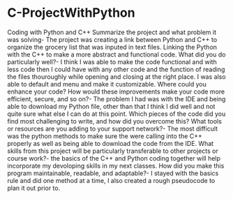 # C-ProjectWithPython
Coding with Python and C++
Summarize the project and what problem it was solving- The project was creating a link between Python and C++ to organize the grocery list that was inputed in text files. Linking the Python with the C++ to make a more abstract and functional code.
What did you do particularly well?- I think I was able to make the code functional and with less code then I could have with any other code and the function of reading the files thouroughly while opening and closing at the right place. I was also able to default and menu and make it customizable.
Where could you enhance your code? How would these improvements make your code more efficient, secure, and so on?- The problem I had was with the IDE and being able to download my Python file, other than that I think I did well and not quite sure what else I can do at this point. 
Which pieces of the code did you find most challenging to write, and how did you overcome this? What tools or resources are you adding to your support network?- The most difficult was the python methods to make sure the were calling into the C++ properly as well as being able to download the code from the IDE. 
What skills from this project will be particularly transferable to other projects or course work?- the basics of the C++ and Python coding together will help incorporate my devoloping skills in my next classes. 
How did you make this program maintainable, readable, and adaptable?- I stayed with the basics rule and did one method at a time, I also created a rough pseudocode to plan it out prior to.
